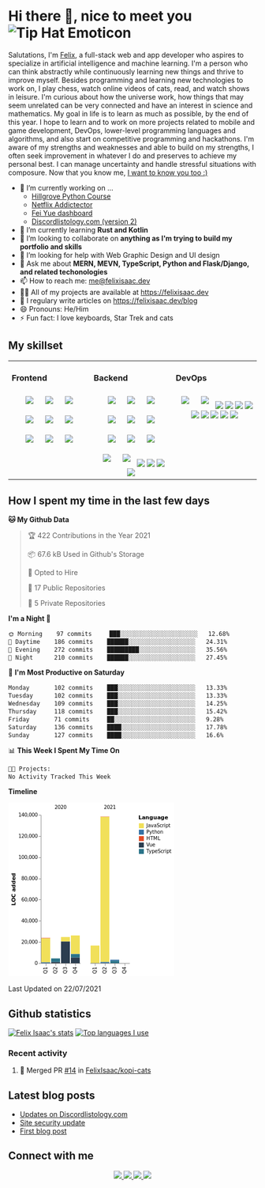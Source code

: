 # Hi there 👋, nice to meet you <img src="http://www.gomotes.com/emoticon/tiphat.gif" height="40px" widht="40px" alt="Tip Hat Emoticon" />

Salutations, I'm [Felix](https://felixisaac.dev), a full-stack web and app developer who aspires to specialize in artificial intelligence and machine learning. I'm a person who can think abstractly while continuously learning new things and thrive to improve myself. Besides programming and learning new technologies to work on, I play chess, watch online videos of cats, read, and watch shows in leisure. I'm curious about how the universe work, how things that may seem unrelated can be very connected and have an interest in science and mathematics. My goal in life is to learn as much as possible, by the end of this year. I hope to learn and to work on more projects related to mobile and game development, DevOps, lower-level programming languages and algorithms, and also start on competitive programming and hackathons. I'm aware of my strengths and weaknesses and able to build on my strengths, I often seek improvement in whatever I do and preserves to achieve my personal best. I can manage uncertainty and handle stressful situations with composure. Now that you know me, [I want to know you too :)](#connect-with-me)

- 🔭 I’m currently working on ...
  - [Hillgrove Python Course](https://hillgrove.codes)
  - [Netflix Addictector](https://chrome.google.com/webstore/detail/netflix-addictector-%E2%80%93-net/loooaabonmaodiehbknmpmngbeklblne)
  - [Fei Yue dashboard](https://github.com/FelixIsaac/fei-yue-food-fiesta)
  - [Discordlistology.com (version 2)](https://discordlistology.com)
- 🌱 I’m currently learning **Rust and Kotlin**
- 👯 I’m looking to collaborate on **anything as I'm trying to build my portfolio and skills**
- 🤔 I’m looking for help with Web Graphic Design and UI design
- 💬 Ask me about **MERN, MEVN, TypeScript, Python and Flask/Django, and related techonologies**
- 📫 How to reach me: me@felixisaac.dev
- 👨‍💻 All of my projects are available at https://felixisaac.dev
- 📝 I regulary write articles on https://felixisaac.dev/blog
- 😄 Pronouns: He/Him
- ⚡ Fun fact: I love keyboards, Star Trek and cats

## My skillset
<table><tr><td valign="top" width="33%">
 
### Frontend
<div align="center">
<img style="margin: 10px;" src="https://img.shields.io/badge/html5%20-%23E34F26.svg?&style=for-the-badge&logo=html5&logoColor=white"/>
<img style="margin: 10px;" src="https://img.shields.io/badge/css3%20-%231572B6.svg?&style=for-the-badge&logo=css3&logoColor=white"/>
<img style="margin: 10px;" src="https://img.shields.io/badge/react%20-%2320232a.svg?&style=for-the-badge&logo=react&logoColor=%2361DAFB"/>
<img style="margin: 10px;" src="https://img.shields.io/badge/vuejs%20-%2335495e.svg?&style=for-the-badge&logo=vue.js&logoColor=%234FC08D"/>
<img style="margin: 10px;" src="https://img.shields.io/badge/bootstrap%20-%23563D7C.svg?&style=for-the-badge&logo=bootstrap&logoColor=white"/>
<img style="margin: 10px;" src="https://img.shields.io/badge/material%20ui%20-%230081CB.svg?&style=for-the-badge&logo=material-ui&logoColor=white"/>
<img style="margin: 10px;" src="https://img.shields.io/badge/redux%20-%23593d88.svg?&style=for-the-badge&logo=redux&logoColor=white"/>
<img style="margin: 10px;" src="https://img.shields.io/badge/jquery%20-%230769AD.svg?&style=for-the-badge&logo=jquery&logoColor=white"/>
<img style="margin: 10px;" src="https://img.shields.io/badge/figma%20-%23F24E1E.svg?&style=for-the-badge&logo=figma&logoColor=white"/>
</div></td><td valign="top" width="33%">
  
### Backend
<div align="center">
<img style="margin: 10px;" src="https://img.shields.io/badge/node.js%20-%2343853D.svg?&style=for-the-badge&logo=node.js&logoColor=white"/>
<img style="margin: 10px;" src="https://img.shields.io/badge/javascript%20-%23323330.svg?&style=for-the-badge&logo=javascript&logoColor=%23F7DF1E"/>
<img style="margin: 10px;" src="https://img.shields.io/badge/typescript%20-%23007ACC.svg?&style=for-the-badge&logo=typescript&logoColor=white"/>
<img style="margin: 10px;" src="https://img.shields.io/badge/python%20-%2314354C.svg?&style=for-the-badge&logo=python&logoColor=white"/>
<img style="margin: 10px;" src="https://img.shields.io/badge/c++%20-%2300599C.svg?&style=for-the-badge&logo=c%2B%2B&ogoColor=white"/>
<img style="margin: 10px;" src="https://img.shields.io/badge/java-%23ED8B00.svg?&style=for-the-badge&logo=java&logoColor=white"/>
<img style="margin: 10px;" src="https://img.shields.io/badge/markdown-%23000000.svg?&style=for-the-badge&logo=markdown&logoColor=white"/>
<img style="margin: 10px;" src="https://img.shields.io/badge/express.js%20-%23404d59.svg?&style=for-the-badge"/>
<img style="margin: 10px;" src="https://img.shields.io/badge/django%20-%23092E20.svg?&style=for-the-badge&logo=django&logoColor=white"/>
<img style="margin: 10px;" src="https://img.shields.io/badge/flask%20-%23000.svg?&style=for-the-badge&logo=flask&logoColor=white"/>
<img style="margin: 10px;" src="https://img.shields.io/badge/webpack%20-%238DD6F9.svg?&style=for-the-badge&logo=webpack&logoColor=black" />
<img src="https://img.shields.io/badge/mysql-%2300f.svg?&style=for-the-badge&logo=mysql&logoColor=white"/>
<img src ="https://img.shields.io/badge/postgres-%23316192.svg?&style=for-the-badge&logo=postgresql&logoColor=white"/>
<img src ="https://img.shields.io/badge/MongoDB-%234ea94b.svg?&style=for-the-badge&logo=mongodb&logoColor=white"/>
<img src ="https://img.shields.io/badge/sqlite-%2307405e.svg?&style=for-the-badge&logo=sqlite&logoColor=white"/>
</div></td><td valign="top" width="30">
  
### DevOps
<div align="center">
<img style="margin: 10px;" src="https://img.shields.io/badge/git%20-%23F05033.svg?&style=for-the-badge&logo=git&logoColor=white"/>
<img style="margin: 10px;" src="https://img.shields.io/badge/github%20-%23121011.svg?&style=for-the-badge&logo=github&logoColor=white"/>
<img src="https://img.shields.io/badge/AWS%20-%23FF9900.svg?&style=for-the-badge&logo=amazon-aws&logoColor=white"/>
<img src="https://img.shields.io/badge/Google%20Cloud%20-%234285F4.svg?&style=for-the-badge&logo=google-cloud&logoColor=white"/>
<img src="https://img.shields.io/badge/azure%20-%230072C6.svg?&style=for-the-badge&logo=azure-devops&logoColor=white"/>
<img src="https://img.shields.io/badge/heroku%20-%23430098.svg?&style=for-the-badge&logo=heroku&logoColor=white"/>
<img src="https://img.shields.io/badge/nginx%20-%23009639.svg?&style=for-the-badge&logo=nginx&logoColor=white"/>
<img src="https://img.shields.io/badge/github%20actions%20-%232671E5.svg?&style=for-the-badge&logo=github%20actions&logoColor=white"/>
<img src="https://img.shields.io/badge/docker%20-%230db7ed.svg?&style=for-the-badge&logo=docker&logoColor=white"/>
<img src="https://img.shields.io/badge/kubernetes%20-%23326ce5.svg?&style=for-the-badge&logo=kubernetes&logoColor=white"/>
<img src="https://img.shields.io/badge/-Raspberry%20Pi-C51A4A?style=for-the-badge&logo=Raspberry-Pi"/>
</div></td>
</table>

## How I spent my time in the last few days

<!--START_SECTION:waka-->
**🐱 My Github Data** 

> 🏆 422 Contributions in the Year 2021
 > 
> 📦 67.6 kB Used in Github's Storage 
 > 
> 💼 Opted to Hire
 > 
> 📜 17 Public Repositories 
 > 
> 🔑 5 Private Repositories  
 > 
**I'm a Night 🦉** 

```text
🌞 Morning    97 commits     ███░░░░░░░░░░░░░░░░░░░░░░   12.68% 
🌆 Daytime    186 commits    ██████░░░░░░░░░░░░░░░░░░░   24.31% 
🌃 Evening    272 commits    █████████░░░░░░░░░░░░░░░░   35.56% 
🌙 Night      210 commits    ██████░░░░░░░░░░░░░░░░░░░   27.45%

```
📅 **I'm Most Productive on Saturday** 

```text
Monday       102 commits    ███░░░░░░░░░░░░░░░░░░░░░░   13.33% 
Tuesday      102 commits    ███░░░░░░░░░░░░░░░░░░░░░░   13.33% 
Wednesday    109 commits    ███░░░░░░░░░░░░░░░░░░░░░░   14.25% 
Thursday     118 commits    ███░░░░░░░░░░░░░░░░░░░░░░   15.42% 
Friday       71 commits     ██░░░░░░░░░░░░░░░░░░░░░░░   9.28% 
Saturday     136 commits    ████░░░░░░░░░░░░░░░░░░░░░   17.78% 
Sunday       127 commits    ████░░░░░░░░░░░░░░░░░░░░░   16.6%

```


📊 **This Week I Spent My Time On** 

```text
🐱‍💻 Projects: 
No Activity Tracked This Week

```

**Timeline**

![Chart not found](https://raw.githubusercontent.com/FelixIsaac/FelixIsaac/main/charts/bar_graph.png) 


 Last Updated on 22/07/2021
<!--END_SECTION:waka-->

## Github statistics
[![Felix Isaac's stats](https://github-readme-stats.vercel.app/api?username=felixisaac&count_private=true&show_icons=true&theme=dark)](https://github.com/FelixIsaac)
[![Top languages I use](https://github-readme-stats.vercel.app/api/top-langs/?username=felixisaac&layout=compact&theme=dark)](https://github.com/FelixIsaac)

### Recent activity
<!--START_SECTION:activity-->
1. 🎉 Merged PR [#14](https://github.com/FelixIsaac/kopi-cats/pull/14) in [FelixIsaac/kopi-cats](https://github.com/FelixIsaac/kopi-cats)
<!--END_SECTION:activity-->

## Latest blog posts
<!-- BLOG-POST-LIST:START -->
- [Updates on Discordlistology.com](https://felixisaac.dev/posts/5e89748a83f97c0386b2278c)
- [Site security update](https://felixisaac.dev/posts/5e3a5da6143d6f2b0df9d9a1)
- [First blog post](https://felixisaac.dev/posts/5e1c74cb23c9450b0174f2d9)
<!-- BLOG-POST-LIST:END -->

## Connect with me
<div align="center">
<a href="https://twitter.com/felixisaacdev" target="_blank">
<img src="https://img.shields.io/badge/felixisaacdev%20-%231DA1F2.svg?&style=for-the-badge&logo=Twitter&logoColor=white"/>
</a>
<a href="https://sg.linkedin.com/in/felixisaac" target="_blank">
<img src="https://img.shields.io/badge/linkedin%20-%230077B5.svg?&style=for-the-badge&logo=linkedin&logoColor=white"/>
</a>
<a href="https://www.hackerrank.com/felixisaacdev" target="_blank">
<img src="https://img.shields.io/badge/-Hackerrank-2EC866?style=for-the-badge&logo=HackerRank&logoColor=white"/>
<a>
<a href="https://stackoverflow.com/users/10927618/felix-isaac" taget="_blank">
<img src="https://img.shields.io/badge/-Stack%20overflow-FE7A16?style=for-the-badge&logo=stack-overflow&logoColor=white"/>
</a>
</div>

<!-- Used https://github.com/Ileriayo/markdown-badges and https://simpleicons.org/ to generate badges -->
